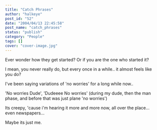 ```yaml
---
title: "Catch Phrases"
author: "halkeye"
post_id: "52"
date: "2004/04/13 22:45:58"
post_name: "catch_phrases"
status: "publish"
category: "People"
tags: []
cover: "cover-image.jpg"
---
```


Ever wonder how they get started? Or if you are the one who started it?  

I mean, you never really do, but every once in a while.. it almost feels like you do?

  

I've been saying variations of 'no worries' for a long while now..  

'No worries Dude', 'Dudeeee No worries' (during my dude, then the man phase, and before that was just plane 'no worries')

Its creepy, 'cause i'm hearing it more and more now, all over the place... even newspapers...

  

Maybe its just me.